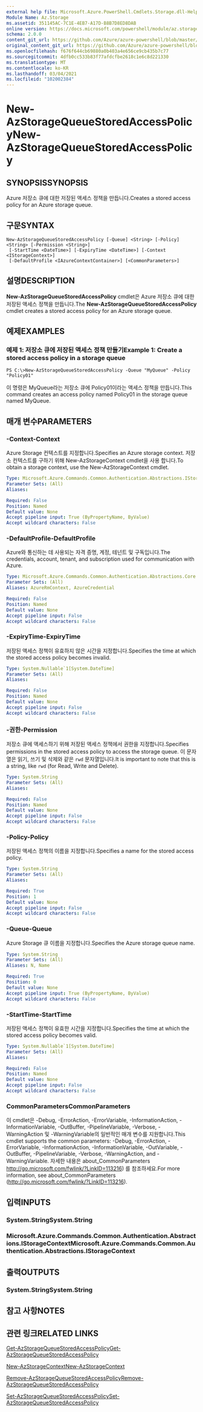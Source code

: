 ```yaml
---
external help file: Microsoft.Azure.PowerShell.Cmdlets.Storage.dll-Help.xml
Module Name: Az.Storage
ms.assetid: 351145AC-7C1E-4EB7-A17D-B8B7D8ED8DAB
online version: https://docs.microsoft.com/powershell/module/az.storage/new-azstoragequeuestoredaccesspolicy
schema: 2.0.0
content_git_url: https://github.com/Azure/azure-powershell/blob/master/src/Storage/Storage.Management/help/New-AzStorageQueueStoredAccessPolicy.md
original_content_git_url: https://github.com/Azure/azure-powershell/blob/master/src/Storage/Storage.Management/help/New-AzStorageQueueStoredAccessPolicy.md
ms.openlocfilehash: f676f644cb69880a0b403a4e656ce9cb435b7c77
ms.sourcegitcommit: 4dfb0cc533b83f77afdcfbe2618c1e6c8d221330
ms.translationtype: MT
ms.contentlocale: ko-KR
ms.lasthandoff: 03/04/2021
ms.locfileid: "102002384"
---
```

# <span data-ttu-id="689e6-101">New-AzStorageQueueStoredAccessPolicy</span><span class="sxs-lookup"><span data-stu-id="689e6-101">New-AzStorageQueueStoredAccessPolicy</span></span>

## <span data-ttu-id="689e6-102">SYNOPSIS</span><span class="sxs-lookup"><span data-stu-id="689e6-102">SYNOPSIS</span></span>
<span data-ttu-id="689e6-103">Azure 저장소 큐에 대한 저장된 액세스 정책을 만듭니다.</span><span class="sxs-lookup"><span data-stu-id="689e6-103">Creates a stored access policy for an Azure storage queue.</span></span>

## <span data-ttu-id="689e6-104">구문</span><span class="sxs-lookup"><span data-stu-id="689e6-104">SYNTAX</span></span>

```
New-AzStorageQueueStoredAccessPolicy [-Queue] <String> [-Policy] <String> [-Permission <String>]
 [-StartTime <DateTime>] [-ExpiryTime <DateTime>] [-Context <IStorageContext>]
 [-DefaultProfile <IAzureContextContainer>] [<CommonParameters>]
```

## <span data-ttu-id="689e6-105">설명</span><span class="sxs-lookup"><span data-stu-id="689e6-105">DESCRIPTION</span></span>
<span data-ttu-id="689e6-106">**New-AzStorageQueueStoredAccessPolicy** cmdlet은 Azure 저장소 큐에 대한 저장된 액세스 정책을 만듭니다.</span><span class="sxs-lookup"><span data-stu-id="689e6-106">The **New-AzStorageQueueStoredAccessPolicy** cmdlet creates a stored access policy for an Azure storage queue.</span></span>

## <span data-ttu-id="689e6-107">예제</span><span class="sxs-lookup"><span data-stu-id="689e6-107">EXAMPLES</span></span>

### <span data-ttu-id="689e6-108">예제 1: 저장소 큐에 저장된 액세스 정책 만들기</span><span class="sxs-lookup"><span data-stu-id="689e6-108">Example 1: Create a stored access policy in a storage queue</span></span>
```
PS C:\>New-AzStorageQueueStoredAccessPolicy -Queue "MyQueue" -Policy "Policy01"
```

<span data-ttu-id="689e6-109">이 명령은 MyQueue라는 저장소 큐에 Policy01이라는 액세스 정책을 만듭니다.</span><span class="sxs-lookup"><span data-stu-id="689e6-109">This command creates an access policy named Policy01 in the storage queue named MyQueue.</span></span>

## <span data-ttu-id="689e6-110">매개 변수</span><span class="sxs-lookup"><span data-stu-id="689e6-110">PARAMETERS</span></span>

### <span data-ttu-id="689e6-111">-Context</span><span class="sxs-lookup"><span data-stu-id="689e6-111">-Context</span></span>
<span data-ttu-id="689e6-112">Azure Storage 컨텍스트를 지정합니다.</span><span class="sxs-lookup"><span data-stu-id="689e6-112">Specifies an Azure storage context.</span></span>
<span data-ttu-id="689e6-113">저장소 컨텍스트를 구하기 위해 New-AzStorageContext cmdlet을 사용 합니다.</span><span class="sxs-lookup"><span data-stu-id="689e6-113">To obtain a storage context, use the New-AzStorageContext cmdlet.</span></span>

```yaml
Type: Microsoft.Azure.Commands.Common.Authentication.Abstractions.IStorageContext
Parameter Sets: (All)
Aliases:

Required: False
Position: Named
Default value: None
Accept pipeline input: True (ByPropertyName, ByValue)
Accept wildcard characters: False
```

### <span data-ttu-id="689e6-114">-DefaultProfile</span><span class="sxs-lookup"><span data-stu-id="689e6-114">-DefaultProfile</span></span>
<span data-ttu-id="689e6-115">Azure와 통신하는 데 사용되는 자격 증명, 계정, 테넌트 및 구독입니다.</span><span class="sxs-lookup"><span data-stu-id="689e6-115">The credentials, account, tenant, and subscription used for communication with Azure.</span></span>

```yaml
Type: Microsoft.Azure.Commands.Common.Authentication.Abstractions.Core.IAzureContextContainer
Parameter Sets: (All)
Aliases: AzureRmContext, AzureCredential

Required: False
Position: Named
Default value: None
Accept pipeline input: False
Accept wildcard characters: False
```

### <span data-ttu-id="689e6-116">-ExpiryTime</span><span class="sxs-lookup"><span data-stu-id="689e6-116">-ExpiryTime</span></span>
<span data-ttu-id="689e6-117">저장된 액세스 정책이 유효하지 않은 시간을 지정합니다.</span><span class="sxs-lookup"><span data-stu-id="689e6-117">Specifies the time at which the stored access policy becomes invalid.</span></span>

```yaml
Type: System.Nullable`1[System.DateTime]
Parameter Sets: (All)
Aliases:

Required: False
Position: Named
Default value: None
Accept pipeline input: False
Accept wildcard characters: False
```

### <span data-ttu-id="689e6-118">-권한</span><span class="sxs-lookup"><span data-stu-id="689e6-118">-Permission</span></span>
<span data-ttu-id="689e6-119">저장소 큐에 액세스하기 위해 저장된 액세스 정책에서 권한을 지정합니다.</span><span class="sxs-lookup"><span data-stu-id="689e6-119">Specifies permissions in the stored access policy to access the storage queue.</span></span>
<span data-ttu-id="689e6-120">이 문자열은 읽기, 쓰기 및 삭제와 같은 `rwd` 문자열입니다.</span><span class="sxs-lookup"><span data-stu-id="689e6-120">It is important to note that this is a string, like `rwd` (for Read, Write and Delete).</span></span>

```yaml
Type: System.String
Parameter Sets: (All)
Aliases:

Required: False
Position: Named
Default value: None
Accept pipeline input: False
Accept wildcard characters: False
```

### <span data-ttu-id="689e6-121">-Policy</span><span class="sxs-lookup"><span data-stu-id="689e6-121">-Policy</span></span>
<span data-ttu-id="689e6-122">저장된 액세스 정책의 이름을 지정합니다.</span><span class="sxs-lookup"><span data-stu-id="689e6-122">Specifies a name for the stored access policy.</span></span>

```yaml
Type: System.String
Parameter Sets: (All)
Aliases:

Required: True
Position: 1
Default value: None
Accept pipeline input: False
Accept wildcard characters: False
```

### <span data-ttu-id="689e6-123">-Queue</span><span class="sxs-lookup"><span data-stu-id="689e6-123">-Queue</span></span>
<span data-ttu-id="689e6-124">Azure Storage 큐 이름을 지정합니다.</span><span class="sxs-lookup"><span data-stu-id="689e6-124">Specifies the Azure storage queue name.</span></span>

```yaml
Type: System.String
Parameter Sets: (All)
Aliases: N, Name

Required: True
Position: 0
Default value: None
Accept pipeline input: True (ByPropertyName, ByValue)
Accept wildcard characters: False
```

### <span data-ttu-id="689e6-125">-StartTime</span><span class="sxs-lookup"><span data-stu-id="689e6-125">-StartTime</span></span>
<span data-ttu-id="689e6-126">저장된 액세스 정책이 유효한 시간을 지정합니다.</span><span class="sxs-lookup"><span data-stu-id="689e6-126">Specifies the time at which the stored access policy becomes valid.</span></span>

```yaml
Type: System.Nullable`1[System.DateTime]
Parameter Sets: (All)
Aliases:

Required: False
Position: Named
Default value: None
Accept pipeline input: False
Accept wildcard characters: False
```

### <span data-ttu-id="689e6-127">CommonParameters</span><span class="sxs-lookup"><span data-stu-id="689e6-127">CommonParameters</span></span>
<span data-ttu-id="689e6-128">이 cmdlet은 -Debug, -ErrorAction, -ErrorVariable, -InformationAction, -InformationVariable, -OutBuffer, -PipelineVariable, -Verbose, -WarningAction 및 -WarningVariable의 일반적인 매개 변수를 지원합니다.</span><span class="sxs-lookup"><span data-stu-id="689e6-128">This cmdlet supports the common parameters: -Debug, -ErrorAction, -ErrorVariable, -InformationAction, -InformationVariable, -OutVariable, -OutBuffer, -PipelineVariable, -Verbose, -WarningAction, and -WarningVariable.</span></span> <span data-ttu-id="689e6-129">자세한 내용은 about_CommonParameters http://go.microsoft.com/fwlink/?LinkID=113216) 를 참조하세요.</span><span class="sxs-lookup"><span data-stu-id="689e6-129">For more information, see about_CommonParameters (http://go.microsoft.com/fwlink/?LinkID=113216).</span></span>

## <span data-ttu-id="689e6-130">입력</span><span class="sxs-lookup"><span data-stu-id="689e6-130">INPUTS</span></span>

### <span data-ttu-id="689e6-131">System.String</span><span class="sxs-lookup"><span data-stu-id="689e6-131">System.String</span></span>

### <span data-ttu-id="689e6-132">Microsoft.Azure.Commands.Common.Authentication.Abstractions.IStorageContext</span><span class="sxs-lookup"><span data-stu-id="689e6-132">Microsoft.Azure.Commands.Common.Authentication.Abstractions.IStorageContext</span></span>

## <span data-ttu-id="689e6-133">출력</span><span class="sxs-lookup"><span data-stu-id="689e6-133">OUTPUTS</span></span>

### <span data-ttu-id="689e6-134">System.String</span><span class="sxs-lookup"><span data-stu-id="689e6-134">System.String</span></span>

## <span data-ttu-id="689e6-135">참고 사항</span><span class="sxs-lookup"><span data-stu-id="689e6-135">NOTES</span></span>

## <span data-ttu-id="689e6-136">관련 링크</span><span class="sxs-lookup"><span data-stu-id="689e6-136">RELATED LINKS</span></span>

[<span data-ttu-id="689e6-137">Get-AzStorageQueueStoredAccessPolicy</span><span class="sxs-lookup"><span data-stu-id="689e6-137">Get-AzStorageQueueStoredAccessPolicy</span></span>](./Get-AzStorageQueueStoredAccessPolicy.md)

[<span data-ttu-id="689e6-138">New-AzStorageContext</span><span class="sxs-lookup"><span data-stu-id="689e6-138">New-AzStorageContext</span></span>](./New-AzStorageContext.md)

[<span data-ttu-id="689e6-139">Remove-AzStorageQueueStoredAccessPolicy</span><span class="sxs-lookup"><span data-stu-id="689e6-139">Remove-AzStorageQueueStoredAccessPolicy</span></span>](./Remove-AzStorageQueueStoredAccessPolicy.md)

[<span data-ttu-id="689e6-140">Set-AzStorageQueueStoredAccessPolicy</span><span class="sxs-lookup"><span data-stu-id="689e6-140">Set-AzStorageQueueStoredAccessPolicy</span></span>](./Set-AzStorageQueueStoredAccessPolicy.md)


